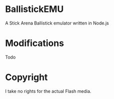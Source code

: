 # BallistickEMU

A Stick Arena Ballistick emulator written in Node.js

# Modifications

Todo

# Copyright

I take no rights for the actual Flash media.
